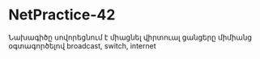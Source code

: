 # NetPractice-42
Նախագիծը սովորեցնում է միացնել վիրտուալ ցանցերը միմիանց օգտագործելով broadcast, switch, internet

